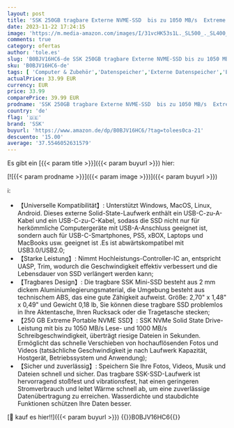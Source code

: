 ```yaml
---
layout: post
title: 'SSK 250GB tragbare Externe NVME-SSD  bis zu 1050 MB/s  Extreme Übertragungsgeschwindigkeit  USB 3.2 Gen 2 Solid State Drive für Typ-C-Smartphones  PS5  Xbox  Laptop  MacBook/Pro/Air und mehr'
date: 2023-11-22 17:24:15
image: 'https://m.media-amazon.com/images/I/31vcHK53s1L._SL500_._SL400_.jpg'
comments: true
category: ofertas
author: 'tole.es'
slug: 'B0BJV16HC6-de SSK 250GB tragbare Externe NVME-SSD bis zu 1050 MB/s...'
sku: 'B0BJV16HC6-de'
tags: [ 'Computer & Zubehör','Datenspeicher','Externe Datenspeicher','Externe SSD','ssk','🇩🇪', ]
actualPrice: 33.99 EUR
currency: EUR
price: 33.99
comparePrice: 39.99 EUR
prodname: 'SSK 250GB tragbare Externe NVME-SSD  bis zu 1050 MB/s  Extreme Übertragungsgeschwindigkeit  USB 3.2 Gen 2 Solid State Drive für Typ-C-Smartphones  PS5  Xbox  Laptop  MacBook/Pro/Air und mehr'
country: 'de'
flag: '🇩🇪'
brand: 'SSK'
buyurl: 'https://www.amazon.de/dp/B0BJV16HC6/?tag=tolees0ca-21'
descuento: '15.00'
average: '37.5546052631579'
---
```


Es gibt ein [{{< param title >}}]({{< param buyurl >}}) hier:

[![{{< param prodname >}}]({{< param image >}})]({{< param buyurl >}})

ℹ️:

- 【Universelle Kompatibilität】: Unterstützt Windows, MacOS, Linux, Android. Dieses externe Solid-State-Laufwerk enthält ein USB-C-zu-A-Kabel und ein USB-C-zu-C-Kabel, sodass die SSD nicht nur für herkömmliche Computergeräte mit USB-A-Anschluss geeignet ist, sondern auch für USB-C-Smartphones, PS5, xBOX, Laptops und MacBooks usw. geeignet ist .Es ist abwärtskompatibel mit USB3.0/USB2.0;
- 【Starke Leistung】: Nimmt Hochleistungs-Controller-IC an, entspricht UASP, Trim, wodurch die Geschwindigkeit effektiv verbessert und die Lebensdauer von SSD verlängert werden kann;
- 【Tragbares Design】: Die tragbare SSK Mini-SSD besteht aus 2 mm dickem Aluminiumlegierungsmaterial, die Umgebung besteht aus technischem ABS, das eine gute Zähigkeit aufweist. Größe: 2,70" x 1,48" x 0,49" und Gewicht 0,18 lb, Sie können diese tragbare SSD problemlos in Ihre Aktentasche, Ihren Rucksack oder die Tragetasche stecken;
- 【250 GB Extreme Portable NVME SSD】: SSK NVMe Solid State Drive-Leistung mit bis zu 1050 MB/s Lese- und 1000 MB/s Schreibgeschwindigkeit, überträgt riesige Dateien in Sekunden. Ermöglicht das schnelle Verschieben von hochauflösenden Fotos und Videos (tatsächliche Geschwindigkeit je nach Laufwerk Kapazität, Hostgerät, Betriebssystem und Anwendung);
- 【Sicher und zuverlässig】: Speichern Sie Ihre Fotos, Videos, Musik und Dateien schnell und sicher. Das tragbare SSK-SSD-Laufwerk ist hervorragend stoßfest und vibrationsfest, hat einen geringeren Stromverbrauch und leitet Wärme schnell ab, um eine zuverlässige Datenübertragung zu erreichen. Wasserdichte und staubdichte Funktionen schützen Ihre Daten besser.

[🛒 kauf es hier!!]({{< param buyurl >}})
{{<world>}}B0BJV16HC6{{</world>}}
